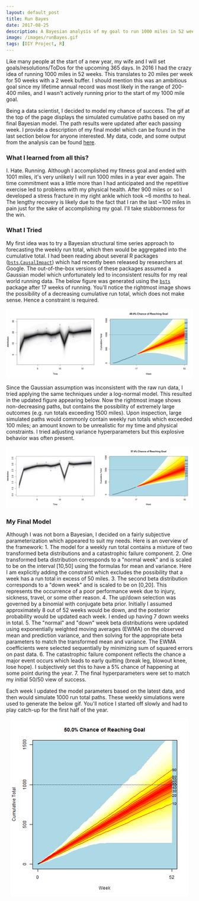 ```yaml
---
layout: default_post
title: Run Bayes
date: 2017-08-25
description: A Bayesian analysis of my goal to run 1000 miles in 52 weeks.
image: /images/runBayes.gif
tags: [DIY Project, R]
---
```


Like many people at the start of a new year, my wife and I will set goals/resolutions/ToDos for the upcoming 365 days. In 2016 I had the crazy idea of running 1000 miles in 52 weeks. This translates to 20 miles per week for 50 weeks with a 2 week buffer. I should mention this was an ambitious goal since my lifetime annual record was most likely in the range of 200-400 miles, and I wasn't actively running prior to the start of my 1000 mile goal. 

Being a data scientist, I decided to model my chance of success. The gif at the top of the page displays the simulated cumulative paths based on my final Bayesian model. The path results were updated after each passing week. I provide a description of my final model  which can be found in the last section below for anyone interested. My data, code, and some output from the analysis can be found <a href="https://github.com/ChrisDienes/runBayes" target="_blank">here</a>. 

<h3>What I learned from all this?</h3> 
I. Hate. Running. Although I accomplished my fitness goal and ended with 1001 miles, it's very unlikely I will run 1000 miles in a year ever again. The time commitment was a little more than I had anticipated and the repetitive exercise led to problems with my physical health. After 900 miles or so I developed a stress fracture in my right ankle which took ~6 months to heal. The lengthy recovery is likely due to the fact that I ran the last ~100 miles in pain just for the sake of accomplishing my goal. I'll take stubbornness for the win.    

<h3>What I Tried</h3> 
My first idea was to try a Bayesian structural time series approach to forecasting the weekly run total, which then would be aggregated into the cumulative total. I had been reading about several R packages (<a href="https://cran.r-project.org/web/packages/bsts/bsts.pdf" target="_blank"><code>bsts</code></a>,<a href="https://cran.r-project.org/web/packages/CausalImpact/CausalImpact.pdf" target="_blank"><code>CausalImpact</code></a>) which had recently been released by researchers at Google. The out-of-the-box versions of these packages assumed a Gaussian model which unfortunately led to inconsistent results for my real world running data. The below figure was generated using the <a href="https://cran.r-project.org/web/packages/bsts/bsts.pdf" target="_blank"><code>bsts</code></a> package after 17 weeks of running. You'll notice the rightmost image shows the possibility of a decreasing cumulative run total, which does not make sense. Hence a constraint is required.    
<p align="center">
  <img src="https://github.com/ChrisDienes/runBayes/blob/master/bsts_attempt_1.png?raw=true " alt="bsts_attempt_1.png"/>
</p>
Since the Gaussian assumption was inconsistent with the raw run data, I tried applying the same techniques under a log-normal model. This resulted in the updated figure appearing below. Now the rightmost image shows non-decreasing paths, but contains the possibility of extremely large outcomes (e.g. run totals exceeding 1500 miles). Upon inspection, large simulated paths would commonly contain weekly run totals which exceeded 100 miles; an amount known to be unrealistic for my time and physical constraints. I tried adjusting variance hyperparameters but this explosive behavior was often present.       
<p align="center">
  <img src="https://github.com/ChrisDienes/runBayes/blob/master/bsts_attempt_2.png?raw=true " alt="bsts_attempt_2.png"/>
</p> 

<h3>My Final Model</h3>
Although I was not born a Bayesian, I decided on a fairly subjective parameterization which appeared to suit my needs. Here is an overview of the framework:
1. The model for a weekly run total contains a mixture of two transformed beta distributions and a catastrophic failure component.
2. One transformed beta distribution corresponds to a "normal week" and is scaled to be on the interval [10,50] using the formulas for mean and variance. Here I am explicitly adding the constraint which excludes the possibility that a week has a run total in excess of 50 miles.
3. The second beta distribution corresponds to a "down week" and is scaled to be on [0,20]. This represents the occurrence of a poor performance week due to injury, sickness, travel, or some other reason.
4. The up/down selection was governed by a binomial with conjugate beta prior. Initially I assumed approximately 8 out of 52 weeks would be down, and the posterior probability would be updated each week. I ended up having 7 down weeks in total.
5. The "normal" and "down" week beta distributions were updated using exponentially weighted moving averages (EWMA) on the observed mean and prediction variance, and then solving for the appropriate beta parameters to match the transformed mean and variance. The EWMA coefficients were selected sequentially by minimizing sum of squared errors on past data.    
6. The catastrophic failure component reflects the chance a major event occurs which leads to early quitting (break leg, blowout knee, lose hope). I subjectively set this to have a 5% chance of happening at some point during the year.
7. The final hyperparameters were set to match my initial 50/50 view of success.

Each week I updated the model parameters based on the latest data, and then would simulate 1000 run total paths. These weekly simulations were used to generate the below gif. You'll notice I started off slowly and had to play catch-up for the first half of the year. 
<p align="center">
  <img src="https://github.com/ChrisDienes/runBayes/blob/master/runBayes.gif?raw=true" alt="runBayes.gif" />
</p>
